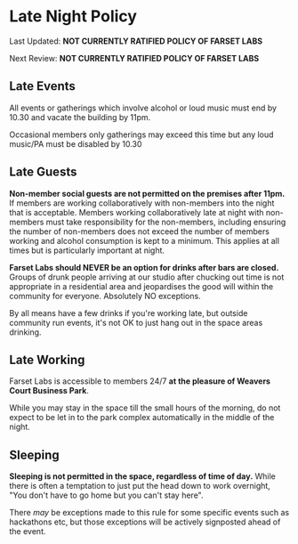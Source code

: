 # Late Night Policy

Last Updated: **NOT CURRENTLY RATIFIED  POLICY OF FARSET LABS**

Next Review: **NOT CURRENTLY RATIFIED  POLICY OF FARSET LABS**

## Late Events

All events or gatherings which involve alcohol or loud music must end by 10.30 and vacate the building by 11pm. 

Occasional members only gatherings may exceed this time but any loud music/PA must be disabled by 10.30

## Late Guests

**Non-member social guests are not permitted on the premises after 11pm.** If members are working collaboratively with non-members into the night that is acceptable. Members working collaboratively late at night with non-members must take responsibility for the non-members,
including ensuring the number of non-members does not exceed the number of members working and alcohol consumption is kept to a minimum. This applies at all times but is particularly important at night.

**Farset Labs should NEVER be an option for drinks after bars are closed.** Groups of drunk people arriving at our studio after chucking out time is not appropriate in a residential area and jeopardises the good will within the community for everyone. Absolutely NO exceptions.

By all means have a few drinks if you're working late, but outside community run events, it's not OK to just hang out in the space areas drinking.

## Late Working

Farset Labs is accessible to members 24/7 **at the pleasure of Weavers Court Business Park**. 

While you may stay in the space till the small hours of the morning, do not expect to be let in to the park complex automatically in the middle of the night.

## Sleeping

**Sleeping is not permitted in the space, regardless of time of day.** While there is often a temptation to just put the head down to work overnight, "You don't have to go home but you can't stay here".

There *may* be exceptions made to this rule for some specific events such as hackathons etc, but those exceptions will be actively signposted ahead of the event.
